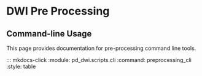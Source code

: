 # DWI Pre Processing

## Command-line Usage 

This page provides documentation for pre-processing command line tools.

::: mkdocs-click
    :module: pd_dwi.scripts.cli
    :command: preprocessing_cli
    :style: table
